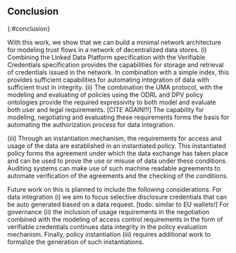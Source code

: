 ## Conclusion
{:#conclusion}

With this work, we show that we can build a 
minimal network architecture for modeling 
trust flows in a network of decentralized
data stores.
(i) Combining the Linked Data Platform specification
with the Verifiable Credentials specification provides
the capabilities for storage and retrieval of credentials
issued in the network. In combination with a simple index,
this provides sufficient capabilities for automating
integration of data with sufficient trust in integrity.
(ii) The combination the UMA protocol, with the modeling
and evaluating of policies using the ODRL and DPV policy
ontologies provide the required expressivity to both
model and evaluate both user and legal requirements. [CITE AGAIN!!!]
The capability for modeling, negotiating and evaluating
these requirements forms the basis for automating the 
authorization process for data integration.
<!-- Should UMA separation be mentioned here? -->
(iii) Through an instantiation mechanism, 
the requirements for access and usage of 
the data are established in an instantiated
policy.
This instantiated policy forms the agreement
under which the data exchange has taken place
and can be used to prove the use or misuse 
of data under these conditions.
Auditing systems can make use of such machine
readable agreements to automate verification
of the agreements and the checking of the conditions.


Future work on this is planned to include the following considerations.
For data integration (i) we aim to focus selective disclosure credentials
that can be auto generated based on a data request. [todo: similar to EU wallets!]
For governance (ii) the inclusion of usage requirements
in the negotiation combined with the modeling of access
control requirements in the form of verifiable credentials
continues data integrity in the policy evaluation mechanism.
Finally, policy instantiation (iii) requires additional work
to formalize the generation of such instantiations.